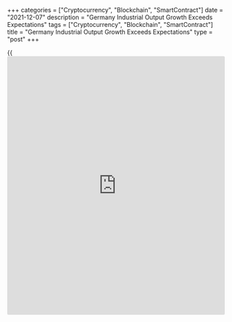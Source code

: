 +++
categories = ["Cryptocurrency", "Blockchain", "SmartContract"]
date = "2021-12-07"
description = "Germany Industrial Output Growth Exceeds Expectations"
tags = ["Cryptocurrency", "Blockchain", "SmartContract"]
title = "Germany Industrial Output Growth Exceeds Expectations"
type = "post"
+++

{{<iframe id="large-banner" src="https://www.bounty.group/#slide=16.0" width="100%" height="600" scrolling="no" style="border: 0px solid rgb(216, 221, 230); border-radius: 3px;">}}

Germany industrial output recovered at a stronger than expected pace in
October underpinned by auto production, data released by Destatis
revealed on Tuesday.

Industrial production grew 2.8 percent on a monthly basis in October,
reversing a 0.5 percent fall in September. Production was forecast to
grow 0.8 percent.

Excluding energy and construction, industrial production was up 3.2
percent in October.

Within industry, the production of capital goods showed a monthly growth
of 8.2 percent. The production of motor vehicles, trailers and semi-
trailers was up 12.6 percent. Meanwhile, output of intermediate goods
was down 0.4 percent and that of consumer goods by 0.1 percent.

Outside industry, energy production rose 0.9 percent and construction
output gained 1.2 percent on the previous month.

Year-on-year, industrial production dropped 0.6 percent, bigger than
September's 0.4 percent fall.

Compared with February 2020, the month before restrictions were imposed
due to the corona pandemic in Germany, production was 6.5 percent lower
in October.

The [economy][1] ministry said the outlook for the industrial economy
remains cautious. The impairments caused by delivery bottlenecks are
likely to continue for a few more months.

The rebound in auto output in October means that aggregate industrial
production may increase in the fourth quarter, Andrew Kenningham, an
economist at Capital Economics, said.

But with the services sector being hit hard by new Covid restrictions,
it seems likely that the German economy will barely grow at all in the
fourth quarter.

Official data released on Monday showed that factory orders decreased
6.9 percent month-on-month in October, reversing a 1.8 percent rise in
September.

For comments and feedback [contact](https://www.playgroundfx.com/contact/): editorial@rtt[news](https://www.letsplayfx.com/blog/forex-news-website/).com

[Economic News][1]

 **What parts of the world are seeing the best (and worst) economic
performances lately? Click[here][2] to check out our [Econ Scorecard][2]
and find out! See up-to-the-moment [ranking](https://www.playgroundfx.com/blog/crypto-exchange-ranking/)s for the best and worst
performers in [GDP][3], [unemployment rate][4], [inflation][5] and much
more.**

   1. www.rtt[news](https://www.letsplayfx.com/blog/forex-news-website/).com/Content/EconomicNews.aspx
   2. www.rtt[news](https://www.letsplayfx.com/blog/forex-news-website/).com/economic-scorecard/world-rank/PPI/highest-performance.aspx
   3. www.rtt[news](https://www.letsplayfx.com/blog/forex-news-website/).com/economic-scorecard/world-rank/GDP/highest-performance.aspx
   4. www.rtt[news](https://www.letsplayfx.com/blog/forex-news-website/).com/economic-scorecard/world-rank/unemployment-rate/lowest-performance.aspx
   5. www.rtt[news](https://www.letsplayfx.com/blog/forex-news-website/).com/economic-scorecard/world-rank/CPI/highest-performance.aspx